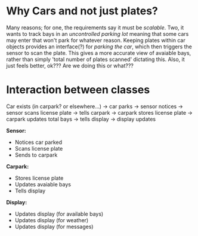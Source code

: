 

# Why Cars and not just plates?
Many reasons; for one, the requirements say it must be *scalable*. Two, it wants to track bays in an *uncontrolled parking lot* meaning that some cars may enter that won't park for whatever reason. Keeping plates within car objects provides an interface(?) for *parking the car*, which then triggers the sensor to scan the plate. This gives a more accurate view of avaiable bays, rather than simply 'total number of plates scanned' dictating this.
Also, it just feels better, ok??? Are we doing this or what???


# Interaction between classes
Car exists (in carpark? or elsewhere...) -> car parks -> sensor notices -> sensor scans license plate -> tells carpark -> carpark stores license plate -> carpark updates total bays -> tells display -> display updates

**Sensor:**
- Notices car parked
- Scans license plate
- Sends to carpark

**Carpark:**
- Stores license plate
- Updates avaiable bays
- Tells display

**Display:**
- Updates display (for available bays)
- Updates display (for weather)
- Updates display (for messages)

